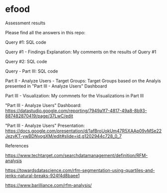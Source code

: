 # efood
Assessment results

Please find all the answers in this repo:

Query #1: SQL code

Query #1 - Findings Explanation: My comments on the results of Query #1

Query #2: SQL code

Query - Part III: SQL code

Part II - Analyze Users - Target Groups: Target Groups based on the Analyis presented in "Part III - Analyze Users" Dashboard 

Part III - Visualization: My commnets for the Visualizations in Part III 

"Part III - Analyze Users" Dashboard: https://datastudio.google.com/reporting/7949a1f7-4817-49a8-8b93-887482870419/page/37LwC/edit

"Part III - Analyze Users" Presentation: https://docs.google.com/presentation/d/1afBroUokUm47R5XAAp09vMSe22JezyKT-ywBDNyogXM/edit#slide=id.g1202944c728_0_7



References

https://www.techtarget.com/searchdatamanagement/definition/RFM-analysis

https://towardsdatascience.com/rfm-segmentation-using-quartiles-and-jenks-natural-breaks-924f4d8baee1

https://www.barilliance.com/rfm-analysis/
